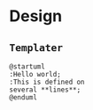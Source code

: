 # Design

## `Templater`

```plantuml
@startuml
:Hello world;
:This is defined on
several **lines**;
@enduml
```